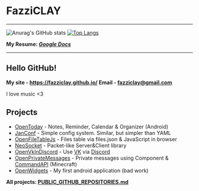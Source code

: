# FazziCLAY
---------------

![Anurag's GitHub stats](https://github-readme-stats.vercel.app/api?username=FazziCLAY&show_icons=true&theme=vision-friendly-dark) [![Top Langs](https://github-readme-stats.vercel.app/api/top-langs/?username=FazziCLAY&layout=compact&theme=vision-friendly-dark)](https://github.com/anuraghazra/github-readme-stats)

**My Resume: [*Google Docs*](https://docs.google.com/document/d/1a97T928JT1FVFWm56DYjdS_06Py8VpT5DBR2pu0GI40/edit?pli=1)**

---------------

## Hello GitHub!
**My site - https://fazziclay.github.io/**
**Email   - fazziclay@gmail.com**


I love music <3

## Projects
* [OpenToday](https://github.com/FazziCLAY/OpenToday) - Notes, Reminder, Calendar & Organizer (Android)
* [JanConf](https://github.com/FazziCLAY/JanConf) - Simple config system. Similar, but simpler than YAML
* [OpenFileTableJs](https://github.com/FazziCLAY/OpenFileTableJs) - Files table via files.json & JavaScript in browser
* [NeoSocket](https://github.com/FazziCLAY/NeoSocket) - Packet-like Server&Client library
* [OpenVkInDiscord](https://github.com/FazziCLAY/OpenVkInDiscord) - Use [VK](https://vk.com) via [Discord](https://discord.com)
* [OpenPrivateMessages](https://github.com/FazziCLAY/OpenPrivateMessages) - Private messages using Component & [CommandAPI](https://github.com/JorelAli/CommandAPI) (Minecraft)
* [OpenWidgets](https://github.com/FazziCLAY/OpenWidgets) - My first android application (bad work)

**All projects: [PUBLIC_GITHUB_REPOSITORIES.md](https://github.com/FazziCLAY/FazziCLAY/blob/main/PUBLIC_GITHUB_REPOSITORIES.md)**
